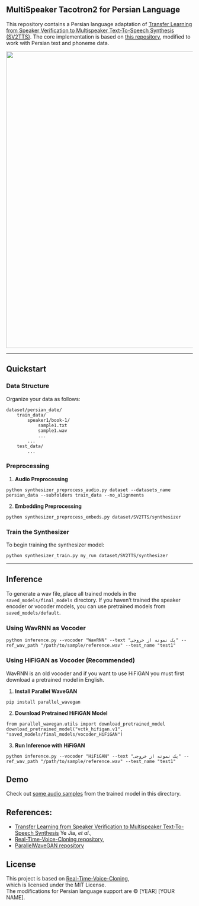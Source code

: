 ## MultiSpeaker Tacotron2 for Persian Language

This repository contains a Persian language adaptation of [Transfer Learning from Speaker Verification to Multispeaker Text-To-Speech Synthesis (SV2TTS)](https://arxiv.org/pdf/1806.04558.pdf). The core implementation is based on [this repository](https://github.com/CorentinJ/Real-Time-Voice-Cloning/tree/master), modified to work with Persian text and phoneme data.

<img src="https://github.com/majidAdibian77/persian-SV2TTS/blob/master/results/model.JPG" width="800"> 

---

## Quickstart

### Data Structure

Organize your data as follows:
```
dataset/persian_date/
    train_data/
        speaker1/book-1/
            sample1.txt
            sample1.wav
            ...
        ...
    test_data/
        ...
```

### Preprocessing

1. **Audio Preprocessing**  
```
python synthesizer_preprocess_audio.py dataset --datasets_name persian_data --subfolders train_data --no_alignments
```
2. **Embedding Preprocessing**  
```
python synthesizer_preprocess_embeds.py dataset/SV2TTS/synthesizer
```

### Train the Synthesizer

To begin training the synthesizer model:
```
python synthesizer_train.py my_run dataset/SV2TTS/synthesizer
```

---

## Inference

To generate a wav file, place all trained models in the `saved_models/final_models` directory. If you haven’t trained the speaker encoder or vocoder models, you can use pretrained models from `saved_models/default`.

### Using WavRNN as Vocoder

```
python inference.py --vocoder "WavRNN" --text "یک نمونه از خروجی" --ref_wav_path "/path/to/sample/reference.wav" --test_name "test1"
```

### Using HiFiGAN as Vocoder (Recommended)
WavRNN is an old vocoder and if you want to use HiFiGAN you must first download a pretrained model in English.
1. **Install Parallel WaveGAN**  
```
pip install parallel_wavegan
```
2. **Download Pretrained HiFiGAN Model**  
```
from parallel_wavegan.utils import download_pretrained_model
download_pretrained_model("vctk_hifigan.v1", "saved_models/final_models/vocoder_HiFiGAN")
```
3. **Run Inference with HiFiGAN**
```
python inference.py --vocoder "HiFiGAN" --text "یک نمونه از خروجی" --ref_wav_path "/path/to/sample/reference.wav" --test_name "test1"
```
## Demo
Check out [some audio samples](https://github.com/majidAdibian77/persian-SV2TTS/tree/master/results/output_samples) from the trained model in this directory.

## References:
- [Transfer Learning from Speaker Verification to Multispeaker Text-To-Speech Synthesis](https://arxiv.org/pdf/1806.04558.pdf) Ye Jia, *et al*.,
- [Real-Time-Voice-Cloning repository](https://github.com/CorentinJ/Real-Time-Voice-Cloning/tree/master),
- [ParallelWaveGAN repository](https://github.com/kan-bayashi/ParallelWaveGAN)

## License  
This project is based on [Real-Time-Voice-Cloning](https://github.com/CorentinJ/Real-Time-Voice-Cloning),  
which is licensed under the MIT License.  
The modifications for Persian language support are © [YEAR] [YOUR NAME].  

  
